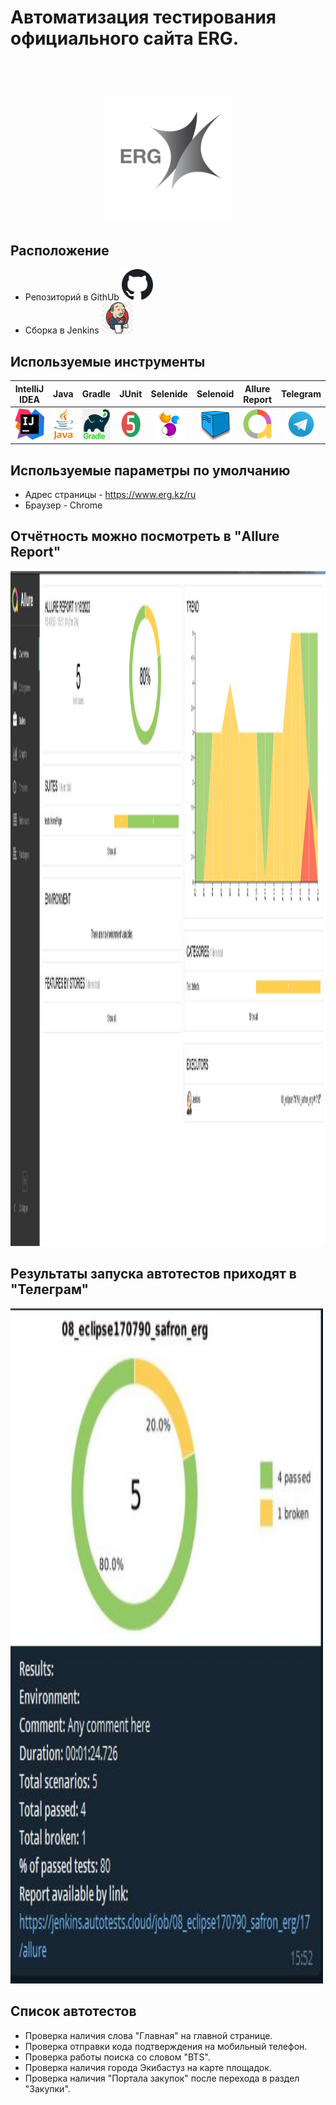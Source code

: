# Автоматизация тестирования официального сайта ERG.


<h1 align="center">
  <br>
  <a href="https://erg.kz/ru"><img src="img/ERG.png" alt="ERG" width="200"></a>
</h1>

## Расположение
* Репозиторий в GithUb <a href="https://github.com/ECLIPSE170790/safron_erg/"><img src="img\GitHub.png" alt="GitHub" width="50"></a>
* Сборка в Jenkins <a href="https://jenkins.autotests.cloud/job/08_eclipse170790_safron_erg/"><img src="img\Jenkins.jpg" alt="Jenkins" width="50"></a>

## Используемые инструменты

| IntelliJ IDEA | Java | Gradle | JUnit | Selenide | Selenoid | Allure Report | Telegram |
|:----------:|:------:|:------:|:--------:|:--------:|:-------------:|:---------:|:--------:|
| <img src="img/IDEA.png" width="50" height="50"> | <img src="img/Java.png" width="40" height="50"> | <img src="img/Gradle.png" width="50" height="50"> | <img src="img/JUnit.svg" width="50" height="50"> | <img src="img/Selenide.svg" width="50" height="50"> | <img src="img/Selenoid.png" width="50" height="50"> | <img src="img/Allure.png" width="50" height="50"> | <img src="img/Telegram.svg" width="50" height="50"> |

## Используемые параметры по умолчанию
* Адрес страницы - https://www.erg.kz/ru
* Браузер - Chrome

## Отчётность можно посмотреть в "Allure Report"

<img src="img/AllureResult.JPG" width="1900" height="1080">

## Результаты запуска автотестов приходят в "Телеграм"

<img src="img/TelegramResult.JPG" width="500" height="1080">

## Список автотестов
* Проверка наличия слова "Главная" на главной странице.
* Проверка отправки кода подтверждения на мобильный телефон.
* Проверка работы поиска со словом "BTS".
* Проверка наличия города Экибастуз на карте площадок.
* Проверка наличия "Портала закупок" после перехода в раздел "Закупки".